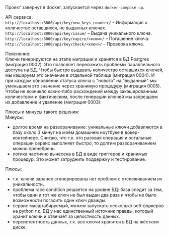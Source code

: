 Проект завёрнут в docker, запускается через `docker-compose up`.  

API сервиса:  
`http://localhost:8000/api/key/new_keys_counter/` – Информация о количестве оставшихся, не выданных ключах.  
`http://localhost:8000/api/key/issue/` – Выдача уникального ключа.  
`http://localhost:8000/api/key/expire/<ключ>/` – Погашение ключа.  
`http://localhost:8000/api/key/check/<ключ>/` – Проверка ключа.  

Пояснение:  
Ключи генерируются на этапе миграции и хранятся в БД Postgres (миграция 0002). Это позволяет переложить проблемы параллельного доступа на БД. Чтобы быстро выдавать количество оставшихся ключей, мы кэшируем это значение в отдельной таблице (миграция 0004). И при каждом обновлении статуса ключа с "нового" на "выданный" мы уменьшаем это значение через хранимую процедуру (миграция 0005). Чтобы не возникло каких-либо расхождений между закэшированным количеством и фактическим, после генерации ключей мы запрещаем их добавление и удаление (миграция 0003).  

Плюсы и минусы такого решения:  
Минусы:  
* долгое время на разворачивание: уникальные ключи добавляются в базу около 3 минут на моём домашнем ноутбуке в докер-контейнере. Считаю, что т.к. это разовая операция и остальные операции сервис выполняет быстро, то долгим разворачиванием можно пренебречь.
* логика частично вынесена в БД в виде триггеров и хранимых процедур. Это может затруднить поддержку и тестирование.  

  
Плюсы:
* т.к. ключи заранее сгенерированы нет проблем с отслеживанием их уникальности.
* проблема race condition решается на уровне БД: база следит за тем, чтобы один и тот же ключ не был выдан два раза и чтобы не было возможности погасить один ключ дважды.
* сервис масштабируемый, можем запускать несколько веб-воркеров на python т.к. БД у нас единственный источник правды, который хранит ключи и отвечает за целостность данных.
* персистентность данных, т.к. все ключи хранятся в БД на жёстком диске.